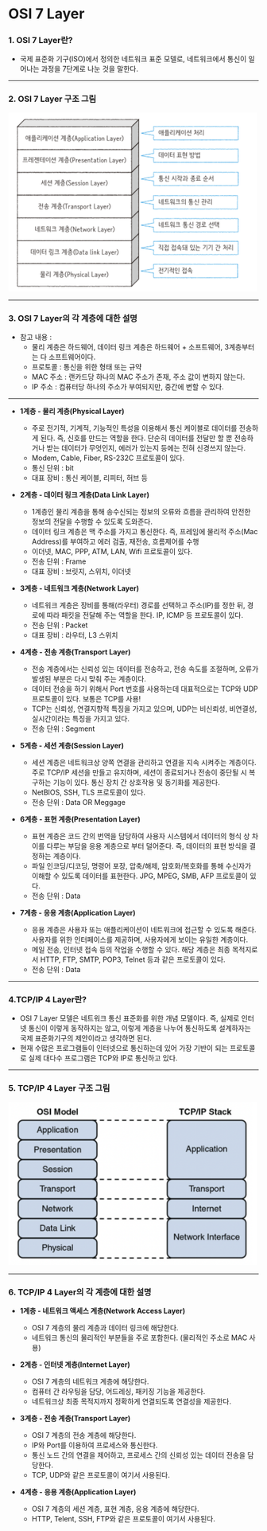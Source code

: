 # OSI 7 Layer

### 1. OSI 7 Layer란?
- 국제 표준화 기구(ISO)에서 정의한 네트워크 표준 모델로, 네트워크에서 통신이 일어나는 과정을 7단계로 나눈 것을 말한다.
---

### 2. OSI 7 Layer 구조 그림
<img src="../image/osi7layer.png" width="500px"> </br>

---

### 3. OSI 7 Layer의 각 계층에 대한 설명
- 참고 내용 :
  - 물리 계층은 하드웨어, 데이터 링크 계층은 하드웨어 + 소프트웨어, 3계층부터는 다 소프트웨어이다.
  - 프로토콜 : 통신을 위한 형태 또는 규약
  - MAC 주소 : 랜카드당 하나의 MAC 주소가 존재, 주소 값이 변하지 않는다.
  - IP 주소 : 컴퓨터당 하나의 주소가 부여되지만, 중간에 변할 수 있다. 
---

- **1계층 - 물리 계층(Physical Layer)**
    - 주로 전기적, 기계적, 기능적인 특성을 이용해서 통신 케이블로 데이터를 전송하게 된다. 즉, 신호를 만드는 역할을 한다. 단순히 데이터를 전달만 할 뿐 전송하거나 받는 데이터가 무엇인지, 에러가 있는지 등에는 전혀 신경쓰지 않는다.
    - Modem, Cable, Fiber, RS-232C 프로토콜이 있다.
    - 통신 단위 : bit
    - 대표 장비 : 통신 케이블, 리피터, 허브 등


- **2계층 - 데이터 링크 계층(Data Link Layer)**
    - 1계층인 물리 계층을 통해 송수신되는 정보의 오류와 흐름을 관리하여 안전한 정보의 전달을 수행할 수 있도록 도와준다.
    - 데이터 링크 계층은 맥 주소를 가지고 통신한다. 즉, 프레임에 물리적 주소(Mac Address)를 부여하고 에러 검출, 재전송, 흐름제어를 수행
    - 이더넷, MAC, PPP, ATM, LAN, Wifi 프로토콜이 있다.
    - 전송 단위 : Frame
    - 대표 장비 : 브릿지, 스위치, 이더넷


- **3계층 - 네트워크 계층(Network Layer)**
    - 네트워크 계층은 장비를 통해(라우터) 경로를 선택하고 주소(IP)를 정한 뒤, 경로에 따라 패킷을 전달해 주는 역할을 한다. IP, ICMP 등 프로토콜이 있다.
    - 전송 단위 : Packet
    - 대표 장비 : 라우터, L3 스위치


- **4계층 - 전송 계층(Transport Layer)**
    - 전송 계층에서는 신뢰성 있는 데이터를 전송하고, 전송 속도를 조절하며, 오류가 발생된 부분은 다시 맞춰 주는 계층이다.
    - 데이터 전송을 하기 위해서 Port 번호를 사용하는데 대표적으로는 TCP와 UDP 프로토콜이 있다. 보통은 TCP를 사용!
    - TCP는 신뢰성, 연결지향적 특징을 가지고 있으며, UDP는 비신뢰성, 비연결성, 실시간이라는 특징을 가지고 있다.
    - 전송 단위 : Segment


- **5계층 - 세션 계층(Session Layer)**
    - 세션 계층은 네트워크상 양쪽 연결을 관리하고 연결을 지속 시켜주는 계층이다. 주로 TCP/IP 세션을 만들고 유지하며, 세션이 종료되거나 전송이 중단될 시 복구하는 기능이 있다. 통신 장치 간 상호작용 및 동기화를 제공한다.
    - NetBIOS, SSH, TLS 프로토콜이 있다.
    - 전송 단위 : Data OR Meggage


- **6계층 - 표현 계층(Presentation Layer)**
    - 표현 계층은 코드 간의 번역을 담당하여 사용자 시스템에서 데이터의 형식 상 차이를 다루는 부담을 응용 계층으로 부터 덜어준다. 즉, 데이터의 표현 방식을 결정하는 계층이다.
    - 파일 인코딩/디코딩, 명령어 포장, 압축/해제, 암호화/복호화를 통해 수신자가 이해할 수 있도록 데이터를 표현한다. JPG, MPEG, SMB, AFP 프로토콜이 있다.
    - 전송 단위 : Data


- **7계층 - 응용 계층(Application Layer)**
    - 응용 계층은 사용자 또는 애플리케이션이 네트워크에 접근할 수 있도록 해준다. 사용자를 위한 인터페이스를 제공하며, 사용자에게 보이는 유일한 계층이다.
    - 메일 전송, 인터넷 접속 등의 작업을 수행할 수 있다. 해당 계층은 최종 목적지로서 HTTP, FTP, SMTP, POP3, Telnet 등과 같은 프로토콜이 있다.
    - 전송 단위 : Data
---

### 4.TCP/IP 4 Layer란?
- OSI 7 Layer 모델은 네트워크 통신 표준화를 위한 개념 모델이다. 즉, 실제로 인터넷 통신이 이렇게 동작하지는 않고, 이렇게 계층을 나누어 통신하도록 설계하자는 국제 표준화기구의 제안이라고 생각하면 된다.
- 현재 수많은 프로그램들이 인터넷으로 통신하는데 있어 가장 기반이 되는 프로토콜로 실제 대다수 프로그램은 TCP와 IP로 통신하고 있다.
---

### 5. TCP/IP 4 Layer 구조 그림
<img src="../image/tcpip4layer.png" width="500px"> </br>

---

### 6. TCP/IP 4 Layer의 각 계층에 대한 설명
- **1계층 - 네트워크 액세스 계층(Network Access Layer)**
    - OSI 7 계층의 물리 계층과 데이터 링크에 해당한다.
    - 네트워크 통신의 물리적인 부분들을 주로 포함한다. (물리적인 주소로 MAC 사용)


- **2계층 - 인터넷 계층(Internet Layer)**
    - OSI 7 계층의 네트워크 계층에 해당한다.
    - 컴퓨터 간 라우팅을 담당, 어드레싱, 패키징 기능을 제공한다.
    - 네트워크상 최종 목적지까지 정확하게 연결되도록 연결성을 제공한다.


- **3계층 - 전송 계층(Transport Layer)**
    - OSI 7 계층의 전송 계층에 해당한다.
    - IP와 Port를 이용하여 프로세스와 통신한다.
    - 통신 노드 간의 연결을 제어하고, 프로세스 간의 신뢰성 있는 데이터 전송을 담당한다.
    - TCP, UDP와 같은 프로토콜이 여기서 사용된다.


- **4계층 - 응용 계층(Application Layer)**
    - OSI 7 계층의 세션 계층, 표현 계층, 응용 계층에 해당한다.
    - HTTP, Telent, SSH, FTP와 같은 프로토콜이 여기서 사용된다.
